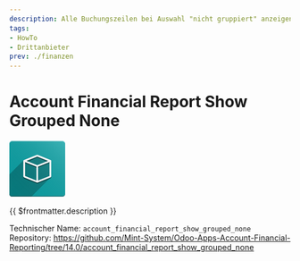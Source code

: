 ```yaml
---
description: Alle Buchungszeilen bei Auswahl "nicht gruppiert" anzeigen.
tags:
- HowTo
- Drittanbieter
prev: ./finanzen
---
```

# Account Financial Report Show Grouped None
![icon_oms_box](assets/icon_oms_box.png)

{{ $frontmatter.description }}

Technischer Name: `account_financial_report_show_grouped_none`\
Repository: <https://github.com/Mint-System/Odoo-Apps-Account-Financial-Reporting/tree/14.0/account_financial_report_show_grouped_none>